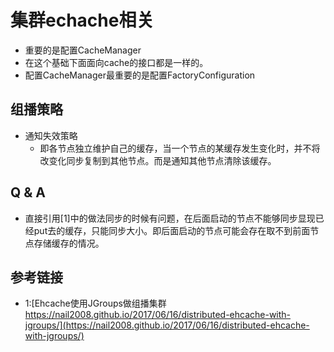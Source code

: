# 集群echache相关
+ 重要的是配置CacheManager
+ 在这个基础下面面向cache的接口都是一样的。
+ 配置CacheManager最重要的是配置FactoryConfiguration

## 组播策略
+ 通知失效策略
     + 即各节点独立维护自己的缓存，当一个节点的某缓存发生变化时，并不将改变化同步复制到其他节点。而是通知其他节点清除该缓存。

  
     
## Q & A
+ 直接引用[1]中的做法同步的时候有问题，在后面启动的节点不能够同步显现已经put去的缓存，只能同步大小。即后面启动的节点可能会存在取不到前面节点存储缓存的情况。
     

     
     
     
     
     
## 参考链接
+ 1:[Ehcache使用JGroups做组播集群 https://nail2008.github.io/2017/06/16/distributed-ehcache-with-jgroups/](https://nail2008.github.io/2017/06/16/distributed-ehcache-with-jgroups/)